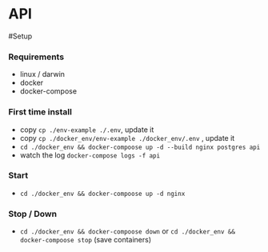 # API

#Setup

### Requirements
* linux / darwin
* docker
* docker-compose

### First time install
* copy `cp ./env-example ./.env`, update it
* copy `cp ./docker_env/env-example ./docker_env/.env` , update it
* `cd ./docker_env && docker-compoose up -d --build nginx postgres api`
* watch the log `docker-compose logs -f api`

### Start
* `cd ./docker_env && docker-compoose up -d nginx`

### Stop / Down
* `cd ./docker_env && docker-compoose down` or `cd ./docker_env && docker-compoose stop` (save containers)
